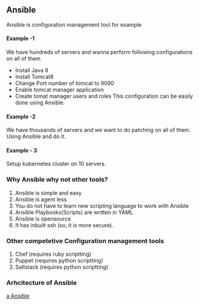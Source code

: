 ## Ansible
Ansible is configuration management tool for example
#### Example -1
We have hundreds of servers and wanna perform following configurations on all of them
- Install Java 8
- Install Tomcat8
- Change Port number of tomcat to 9090
- Enable tomcat manager application
- Create tomat manager users and roles
This configuration can be easily done using Ansible.

#### Example -2
We have thousands of servers and we want to do patching on all of them.
Using Ansible and do it.

#### Example - 3
Setup kubernetes cluster on 10 servers.

### Why Ansible why not other tools?

1. Ansible is simple and easy
2. Ansible is agent less
3. You do not have to learn new scripting language to work with Ansible
4. Ansible Playbooks(Scripts) are written in YAML
5. Ansible is opensource
6. It has inbuilt ssh (so, it is more secure).

### Other competetive Configuration management tools

1. Chef (requires ruby scriptting)
2. Puppet (requires python scriptting)
3. Saltstack (requires python scriptting)

### Arhcitecture of Ansible

[a Ansible](https://github.com/javahomehari/devops-02-july-930/blob/master/ansible/ansible-architecture.png)

